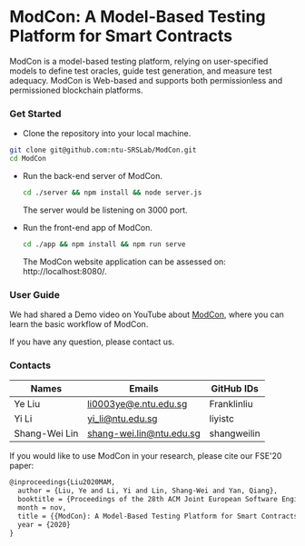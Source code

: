 # ModCon: A Model-Based Testing Platform for Smart Contracts

ModCon is a model-based testing platform, relying on user-specified models to define test oracles, guide test generation, and measure test adequacy. ModCon is Web-based and supports both permissionless and permissioned blockchain platforms.

### Get Started
* Clone the repository into your local machine.

```bash
git clone git@github.com:ntu-SRSLab/ModCon.git
cd ModCon
```
* Run the back-end server of ModCon.
    ```bash
    cd ./server && npm install && node server.js
    ```
    The server would be listening on 3000 port.
    
* Run the front-end app of ModCon.
   ```bash
   cd ./app && npm install && npm run serve
   ```
   The ModCon website application can be assessed on: http://localhost:8080/.

### User Guide

We had shared a Demo video on YouTube about [ModCon](https://youtu.be/vcYM3iX-pj8), where you can learn the basic workflow of ModCon.

If you have any question, please contact us.

### Contacts

| Names         | Emails                   | GitHub IDs     |
|---------------|--------------------------|----------------|
| Ye   Liu      | li0003ye@e.ntu.edu.sg    | Franklinliu    | 
| Yi    Li      | yi_li@ntu.edu.sg         | liyistc        |
| Shang-Wei Lin | shang-wei.lin@ntu.edu.sg | shangweilin    |       

If you would like to use ModCon in your research, please cite our FSE'20 paper:
```tex
@inproceedings{Liu2020MAM,
  author = {Liu, Ye and Li, Yi and Lin, Shang-Wei and Yan, Qiang},
  booktitle = {Proceedings of the 28th ACM Joint European Software Engineering Conference and Symposium on the Foundations of Software Engineering (FSE)},
  month = nov,
  title = {{ModCon}: A Model-Based Testing Platform for Smart Contracts},
  year = {2020}
}
```
